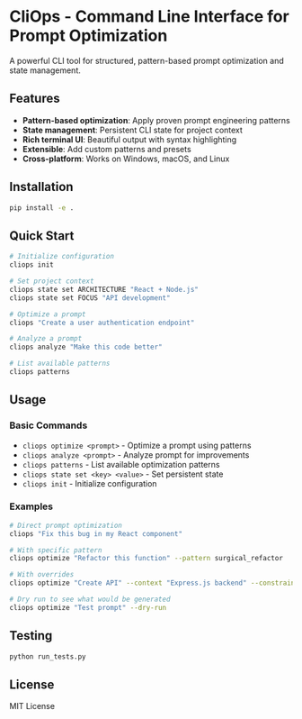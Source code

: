 # CliOps - Command Line Interface for Prompt Optimization

A powerful CLI tool for structured, pattern-based prompt optimization and state management.

## Features

- **Pattern-based optimization**: Apply proven prompt engineering patterns
- **State management**: Persistent CLI state for project context
- **Rich terminal UI**: Beautiful output with syntax highlighting
- **Extensible**: Add custom patterns and presets
- **Cross-platform**: Works on Windows, macOS, and Linux

## Installation

```bash
pip install -e .
```

## Quick Start

```bash
# Initialize configuration
cliops init

# Set project context
cliops state set ARCHITECTURE "React + Node.js"
cliops state set FOCUS "API development"

# Optimize a prompt
cliops "Create a user authentication endpoint"

# Analyze a prompt
cliops analyze "Make this code better"

# List available patterns
cliops patterns
```

## Usage

### Basic Commands

- `cliops optimize <prompt>` - Optimize a prompt using patterns
- `cliops analyze <prompt>` - Analyze prompt for improvements
- `cliops patterns` - List available optimization patterns
- `cliops state set <key> <value>` - Set persistent state
- `cliops init` - Initialize configuration

### Examples

```bash
# Direct prompt optimization
cliops "Fix this bug in my React component"

# With specific pattern
cliops optimize "Refactor this function" --pattern surgical_refactor

# With overrides
cliops optimize "Create API" --context "Express.js backend" --constraints "RESTful design"

# Dry run to see what would be generated
cliops optimize "Test prompt" --dry-run
```

## Testing

```bash
python run_tests.py
```

## License

MIT License